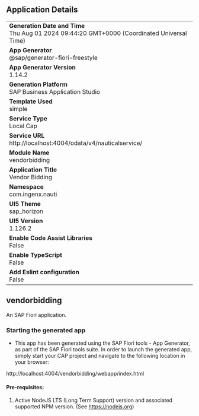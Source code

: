## Application Details
|               |
| ------------- |
|**Generation Date and Time**<br>Thu Aug 01 2024 09:44:20 GMT+0000 (Coordinated Universal Time)|
|**App Generator**<br>@sap/generator-fiori-freestyle|
|**App Generator Version**<br>1.14.2|
|**Generation Platform**<br>SAP Business Application Studio|
|**Template Used**<br>simple|
|**Service Type**<br>Local Cap|
|**Service URL**<br>http://localhost:4004/odata/v4/nauticalservice/|
|**Module Name**<br>vendorbidding|
|**Application Title**<br>Vendor Bidding|
|**Namespace**<br>com.ingenx.nauti|
|**UI5 Theme**<br>sap_horizon|
|**UI5 Version**<br>1.126.2|
|**Enable Code Assist Libraries**<br>False|
|**Enable TypeScript**<br>False|
|**Add Eslint configuration**<br>False|

## vendorbidding

An SAP Fiori application.

### Starting the generated app

-   This app has been generated using the SAP Fiori tools - App Generator, as part of the SAP Fiori tools suite.  In order to launch the generated app, simply start your CAP project and navigate to the following location in your browser:

http://localhost:4004/vendorbidding/webapp/index.html

#### Pre-requisites:

1. Active NodeJS LTS (Long Term Support) version and associated supported NPM version.  (See https://nodejs.org)


